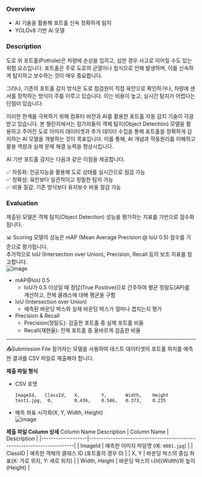 ### Overview
+ AI 기술을 활용해 포트홀 신속 정확하게 탐지
+ YOLOv8 기반 AI 모델
### Description  
도로 위 포트홀(Pothole)은 차량에 손상을 입히고, 심한 경우 사고로 이어질 수도 있는 위험 요소입니다.
포트홀은 주로 도로의 균열이나 침식으로 인해 발생하며, 이를 신속하게 탐지하고 보수하는 것이 매우 중요합니다.

그러나, 기존의 포트홀 감지 방식은 도로 점검원이 직접 육안으로 확인하거나,
차량에 센서를 장착하는 방식이 주를 이루고 있습니다. 이는 비용이 높고, 실시간 탐지가 어렵다는 단점이 있습니다.

이러한 한계를 극복하기 위해 컴퓨터 비전과 AI를 활용한 포트홀 자동 감지 기술이 각광받고 있습니다.
본 챌린지에서는 참가자들이 객체 탐지(Object Detection) 모델을 활용하고
주어진 도로 이미지 데이터셋과 추가 데이터 수집을 통해
포트홀을 정확하게 감지하는 AI 모델을 개발하는 것이 목표입니다.
이를 통해, AI 개념과 작동원리를 이해하고 활용 역량과 실제 문제 해결 능력을 향상시킵니다.

AI 기반 포트홀 감지는 다음과 같은 이점을 제공합니다.

✅ 자동화: 인공지능을 활용해 도로 상태를 실시간으로 점검 가능  
✅ 정확성: 육안보다 일관적이고 정밀한 탐지 가능  
✅ 비용 절감: 기존 방식보다 유지보수 비용 절감 가능  
### Evaluation  
제출된 모델은 객체 탐지(Object Detection) 성능을 평가하는 지표를 기반으로 점수화됩니다.  
  
📊 Scoring
모델의 성능은 mAP (Mean Average Precision @ IoU 0.5) 점수를 기준으로 평가됩니다.  
추가적으로 IoU (Intersection over Union), Precision, Recall 등의 보조 지표를 참고합니다.  
![image](https://github.com/user-attachments/assets/24a13010-54ff-44d6-9664-13b80af0072e)  

+ mAP@IoU 0.5
  + IoU가 0.5 이상일 때 정답(True Positive)으로 간주하여 평균 정밀도(AP)를 계산하고, 전체 클래스에 대해 평균을 구함
+ IoU (Intersection over Union)
  + 예측된 바운딩 박스와 실제 바운딩 박스가 얼마나 겹치는지 평가
+ Precision & Recall
  + Precision(정밀도): 검출한 포트홀 중 실제 포트홀 비율
  + Recall(재현율): 전체 포트홀 중 올바르게 검출한 비율

---
📤Submission File
참가자는 모델을 사용하여 테스트 데이터셋의 포트홀 위치를 예측한 결과를 CSV 파일로 제출해야 합니다.  
  
**제출 파일 형식**  
+ CSV 포맷
  ```
  ImageId,   ClassId,   X,        Y,       Width,    Height  
  test1.jpg,  0,        0.436,    0.546,   0.373,    0.235  
  ```
+ 예측 좌표 시각화(X, Y, Width, Height)  
  ![image](https://github.com/user-attachments/assets/49ae22a6-49bf-41da-9de8-24a881abf05a)

**제출 파일 Column 상세**
Column Name	Description
| Column Name       | Description                                                           |
|-------------------|------------------------------------------------------------------------|
| ImageId           | 예측한 이미지 파일명 (예: `0001.jpg`)                                  |
| ClassID           | 예측한 객체의 클래스 ID (포트홀의 경우 0)                               |
| X, Y              | 바운딩 박스의 중심 좌표(X: 가로 위치, Y: 세로 위치)                    |
| Width, Height     | 바운딩 박스의 너비(Width)와 높이(Height)                               |
